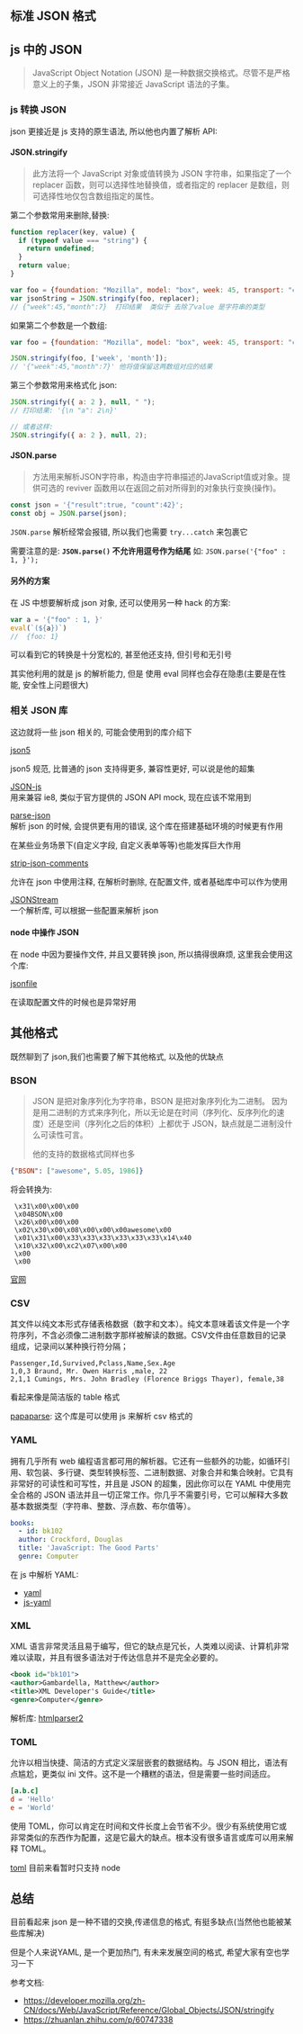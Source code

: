 ## 标准 JSON 格式

## js 中的 JSON

>  JavaScript Object Notation (JSON) 是一种数据交换格式。尽管不是严格意义上的子集，JSON 非常接近  JavaScript 语法的子集。

### js 转换 JSON

json 更接近是 js 支持的原生语法, 所以他也内置了解析 API:

#### JSON.stringify

> 此方法将一个 JavaScript 对象或值转换为 JSON 字符串，如果指定了一个 replacer 函数，则可以选择性地替换值，或者指定的 replacer 是数组，则可选择性地仅包含数组指定的属性。

第二个参数常用来删除,替换:

```js
function replacer(key, value) {
  if (typeof value === "string") {
    return undefined;
  }
  return value;
}

var foo = {foundation: "Mozilla", model: "box", week: 45, transport: "car", month: 7};
var jsonString = JSON.stringify(foo, replacer);
// {"week":45,"month":7}  打印结果  类似于 去除了value 是字符串的类型
```
如果第二个参数是一个数组:

```js
var foo = {foundation: "Mozilla", model: "box", week: 45, transport: "car", month: 7};

JSON.stringify(foo, ['week', 'month']);
// '{"week":45,"month":7}' 他将值保留这两数组对应的结果
```


第三个参数常用来格式化 json:

```js
JSON.stringify({ a: 2 }, null, " ");
// 打印结果: '{\n "a": 2\n}'

// 或者这样:
JSON.stringify({ a: 2 }, null, 2);
```

#### JSON.parse

> 方法用来解析JSON字符串，构造由字符串描述的JavaScript值或对象。提供可选的 reviver 函数用以在返回之前对所得到的对象执行变换(操作)。

```js
const json = '{"result":true, "count":42}';
const obj = JSON.parse(json);
```

`JSON.parse` 解析经常会报错, 所以我们也需要 `try...catch` 来包裹它

需要注意的是:  **`JSON.parse()` 不允许用逗号作为结尾**
如: `JSON.parse('{"foo" : 1, }');`


#### 另外的方案

在 JS 中想要解析成 json 对象, 还可以使用另一种 hack 的方案:

```js
var a = '{"foo" : 1, }'
eval(`(${a})`)
//  {foo: 1}
```
可以看到它的转换是十分宽松的, 甚至他还支持, 但引号和无引号

其实他利用的就是 js 的解析能力, 但是 使用 eval 同样也会存在隐患(主要是在性能, 安全性上问题很大)

### 相关 JSON 库

这边就将一些 json 相关的, 可能会使用到的库介绍下


[json5](https://www.npmjs.com/package/json5)

json5 规范, 比普通的 json 支持得更多, 兼容性更好, 可以说是他的超集



[JSON-js](https://github.com/douglascrockford/JSON-js)  
用来兼容 ie8, 类似于官方提供的 JSON API mock, 现在应该不常用到



[parse-json](https://github.com/sindresorhus/parse-json)  
解析 json 的时候, 会提供更有用的错误, 这个库在搭建基础环境的时候更有作用

在某些业务场景下(自定义字段, 自定义表单等等)也能发挥巨大作用


[strip-json-comments](https://www.npmjs.com/package/strip-json-comments)  

允许在 json 中使用注释, 在解析时删除, 在配置文件, 或者基础库中可以作为使用


[JSONStream](https://www.npmjs.com/package/JSONStream)  
一个解析库, 可以根据一些配置来解析 json


#### node 中操作 JSON

在 node 中因为要操作文件, 并且又要转换 json, 所以搞得很麻烦, 这里我会使用这个库:

[jsonfile](https://www.npmjs.com/package/jsonfile)

在读取配置文件的时候也是异常好用


## 其他格式

既然聊到了 json,我们也需要了解下其他格式, 以及他的优缺点

### BSON

>  JSON 是把对象序列化为字符串，BSON 是把对象序列化为二进制。
> 因为是用二进制的方式来序列化，所以无论是在时间（序列化、反序列化的速度）还是空间（序列化之后的体积）上都优于 JSON，缺点就是二进制没什么可读性可言。
> 
> 他的支持的数据格式同样也多

```json
{"BSON": ["awesome", 5.05, 1986]}
```
将会转换为:

```bson
 \x31\x00\x00\x00
 \x04BSON\x00
 \x26\x00\x00\x00
 \x02\x30\x00\x08\x00\x00\x00awesome\x00
 \x01\x31\x00\x33\x33\x33\x33\x33\x33\x14\x40
 \x10\x32\x00\xc2\x07\x00\x00
 \x00
 \x00
```


[官网](https://bsonspec.org/)

### CSV
其文件以纯文本形式存储表格数据（数字和文本）。纯文本意味着该文件是一个字符序列，不含必须像二进制数字那样被解读的数据。CSV文件由任意数目的记录组成，记录间以某种换行符分隔；

```csv
Passenger,Id,Survived,Pclass,Name,Sex.Age
1,0,3 Braund, Mr. Owen Harris ,male, 22
2,1,1 Cumings, Mrs. John Bradley (Florence Briggs Thayer), female,38
```
看起来像是简洁版的 table 格式

[papaparse](https://www.npmjs.com/package/papaparse): 这个库是可以使用 js 来解析 csv 格式的

### YAML
拥有几乎所有 web 编程语言都可用的解析器。它还有一些额外的功能，如循环引用、软包装、多行键、类型转换标签、二进制数据、对象合并和集合映射。它具有非常好的可读性和可写性，并且是 JSON 的超集，因此你可以在 YAML 中使用完全合格的 JSON 语法并且一切正常工作。你几乎不需要引号，它可以解释大多数基本数据类型（字符串、整数、浮点数、布尔值等）。
```yaml
books:
  - id: bk102
  author: Crockford, Douglas
  title: 'JavaScript: The Good Parts'
  genre: Computer
```

在 js 中解析 YAML:
- [yaml](https://www.npmjs.com/package/yaml)
- [js-yaml](https://www.npmjs.com/package/js-yaml)

### XML
XML 语言非常灵活且易于编写，但它的缺点是冗长，人类难以阅读、计算机非常难以读取，并且有很多语法对于传达信息并不是完全必要的。
```xml
<book id="bk101">
<author>Gambardella, Matthew</author>
<title>XML Developer's Guide</title>
<genre>Computer</genre>
```

解析库: [htmlparser2](https://www.npmjs.com/package/htmlparser2)

### TOML
允许以相当快捷、简洁的方式定义深层嵌套的数据结构。与 JSON 相比，语法有点尴尬，更类似 ini 文件。这不是一个糟糕的语法，但是需要一些时间适应。
```toml
[a.b.c]
d = 'Hello'
e = 'World'
```
使用 TOML，你可以肯定在时间和文件长度上会节省不少。很少有系统使用它或非常类似的东西作为配置，这是它最大的缺点。根本没有很多语言或库可以用来解释 TOML。

[toml](https://www.npmjs.com/package/toml) 目前来看暂时只支持 node


## 总结

目前看起来 json 是一种不错的交换,传递信息的格式, 有挺多缺点(当然他也能被某些库解决)

但是个人来说YAML, 是一个更加热门, 有未来发展空间的格式, 希望大家有空也学习一下


参考文档:
- https://developer.mozilla.org/zh-CN/docs/Web/JavaScript/Reference/Global_Objects/JSON/stringify
- https://zhuanlan.zhihu.com/p/60747338